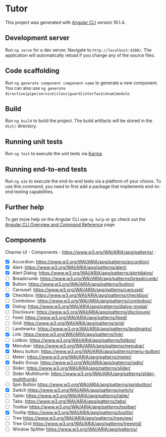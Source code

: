 # Tutor

This project was generated with [Angular CLI](https://github.com/angular/angular-cli) version 16.1.4.

## Development server

Run `ng serve` for a dev server. Navigate to `http://localhost:4200/`. The application will automatically reload if you change any of the source files.

## Code scaffolding

Run `ng generate component component-name` to generate a new component. You can also use `ng generate directive|pipe|service|class|guard|interface|enum|module`.

## Build

Run `ng build` to build the project. The build artifacts will be stored in the `dist/` directory.

## Running unit tests

Run `ng test` to execute the unit tests via [Karma](https://karma-runner.github.io).

## Running end-to-end tests

Run `ng e2e` to execute the end-to-end tests via a platform of your choice. To use this command, you need to first add a package that implements end-to-end testing capabilities.

## Further help

To get more help on the Angular CLI use `ng help` or go check out the [Angular CLI Overview and Command Reference](https://angular.io/cli) page.

## Components

Charme UI - Components - https://www.w3.org/WAI/ARIA/apg/patterns/ :

- [x] Accordion: https://www.w3.org/WAI/ARIA/apg/patterns/accordion/
- [x] Alert: https://www.w3.org/WAI/ARIA/apg/patterns/alert/
- [x] Alert Dialog: https://www.w3.org/WAI/ARIA/apg/patterns/alertdialog/
- [ ] Breadcrumb: https://www.w3.org/WAI/ARIA/apg/patterns/breadcrumb/
- [x] Button: https://www.w3.org/WAI/ARIA/apg/patterns/button/
- [ ] Carousel: https://www.w3.org/WAI/ARIA/apg/patterns/carousel/
- [x] Checkbox: https://www.w3.org/WAI/ARIA/apg/patterns/checkbox/
- [ ] Combobox: https://www.w3.org/WAI/ARIA/apg/patterns/combobox/
- [x] Dialog: https://www.w3.org/WAI/ARIA/apg/patterns/dialog-modal/
- [ ] Disclosure: https://www.w3.org/WAI/ARIA/apg/patterns/disclosure/
- [ ] Feed: https://www.w3.org/WAI/ARIA/apg/patterns/feed/
- [ ] Grid: https://www.w3.org/WAI/ARIA/apg/patterns/grid/
- [ ] Landmarks: https://www.w3.org/WAI/ARIA/apg/patterns/landmarks/
- [x] Link: https://www.w3.org/WAI/ARIA/apg/patterns/link/
- [ ] Listbox: https://www.w3.org/WAI/ARIA/apg/patterns/listbox/
- [x] Menubar: https://www.w3.org/WAI/ARIA/apg/patterns/menubar/
- [x] Menu button: https://www.w3.org/WAI/ARIA/apg/patterns/menu-button/
- [ ] Meter: https://www.w3.org/WAI/ARIA/apg/patterns/meter/
- [x] Radio Group: https://www.w3.org/WAI/ARIA/apg/patterns/radio/
- [ ] Slider: https://www.w3.org/WAI/ARIA/apg/patterns/slider/
- [ ] Slider Multithumb:  https://www.w3.org/WAI/ARIA/apg/patterns/slider-multithumb/
- [ ] Spin Button https://www.w3.org/WAI/ARIA/apg/patterns/spinbutton/
- [x] Switch https://www.w3.org/WAI/ARIA/apg/patterns/switch/
- [ ] Table: https://www.w3.org/WAI/ARIA/apg/patterns/table/
- [ ] Tabs: https://www.w3.org/WAI/ARIA/apg/patterns/tabs/
- [ ] Toolbar https://www.w3.org/WAI/ARIA/apg/patterns/toolbar/
- [x] Tooltip https://www.w3.org/WAI/ARIA/apg/patterns/tooltip/
- [ ] Tree https://www.w3.org/WAI/ARIA/apg/patterns/treeview/
- [ ] Tree Grid https://www.w3.org/WAI/ARIA/apg/patterns/treegrid/
- [ ] Window Splitter https://www.w3.org/WAI/ARIA/apg/patterns/
